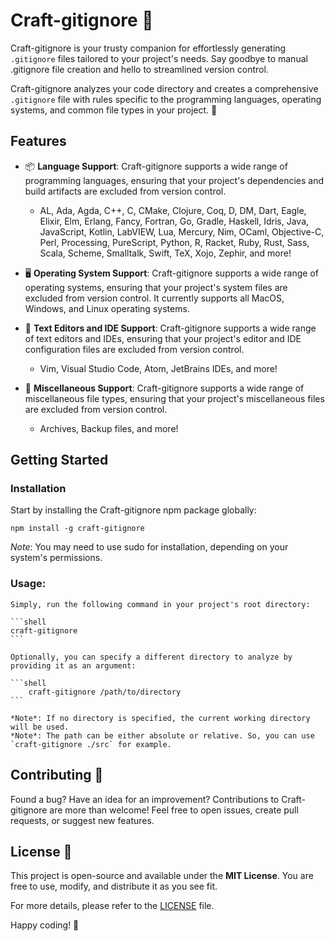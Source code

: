 # Craft-gitignore 🧰
Craft-gitignore is your trusty companion for effortlessly generating `.gitignore` files tailored to your project's needs. Say goodbye to manual .gitignore file creation and hello to streamlined version control.

Craft-gitignore analyzes your code directory and creates a comprehensive `.gitignore` file with rules specific to the programming languages, operating systems, and common file types in your project. 🚀

## Features

- 📦 **Language Support**: Craft-gitignore supports a wide range of programming languages, ensuring that your project's dependencies and build artifacts are excluded from version control.
  - AL, Ada, Agda, C++, C, CMake, Clojure, Coq, D, DM, Dart, Eagle, Elixir, Elm, Erlang, Fancy, Fortran, Go, Gradle, Haskell, Idris, Java, JavaScript, Kotlin, LabVIEW, Lua, Mercury, Nim, OCaml, Objective-C, Perl, Processing, PureScript, Python, R, Racket, Ruby, Rust, Sass, Scala, Scheme, Smalltalk, Swift, TeX, Xojo, Zephir, and more!

- 🖥 **Operating System Support**: Craft-gitignore supports a wide range of operating systems, ensuring that your project's system files are excluded from version control. It currently supports all MacOS, Windows, and Linux operating systems.

- 📝 **Text Editors and IDE Support**: Craft-gitignore supports a wide range of text editors and IDEs, ensuring that your project's editor and IDE configuration files are excluded from version control.
  - Vim, Visual Studio Code, Atom, JetBrains IDEs, and more!

- 🧰 **Miscellaneous Support**: Craft-gitignore supports a wide range of miscellaneous file types, ensuring that your project's miscellaneous files are excluded from version control.
  - Archives, Backup files, and more!

## Getting Started

### Installation

   Start by installing the Craft-gitignore npm package globally:

   ```shell
   npm install -g craft-gitignore
   ```

   *Note*: You may need to use sudo for installation, depending on your system's permissions.

### Usage:

    Simply, run the following command in your project's root directory:

    ```shell
    craft-gitignore
    ```

    Optionally, you can specify a different directory to analyze by providing it as an argument:
    
    ```shell
        craft-gitignore /path/to/directory
    ```

    *Note*: If no directory is specified, the current working directory will be used.
    *Note*: The path can be either absolute or relative. So, you can use `craft-gitignore ./src` for example.
    

## Contributing 🤝
Found a bug? Have an idea for an improvement? Contributions to Craft-gitignore are more than welcome! Feel free to open issues, create pull requests, or suggest new features.

## License 📜

This project is open-source and available under the **MIT License**. You are free to use, modify, and distribute it as you see fit.

For more details, please refer to the [LICENSE](LICENSE) file.

Happy coding! 🚀